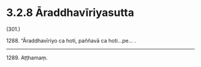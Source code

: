 # 3.2.8 Āraddhavīriyasutta

(301.)

1288\. “Āraddhavīriyo ca hoti, paññavā ca hoti…pe… .

---

1289\. Aṭṭhamaṃ.
